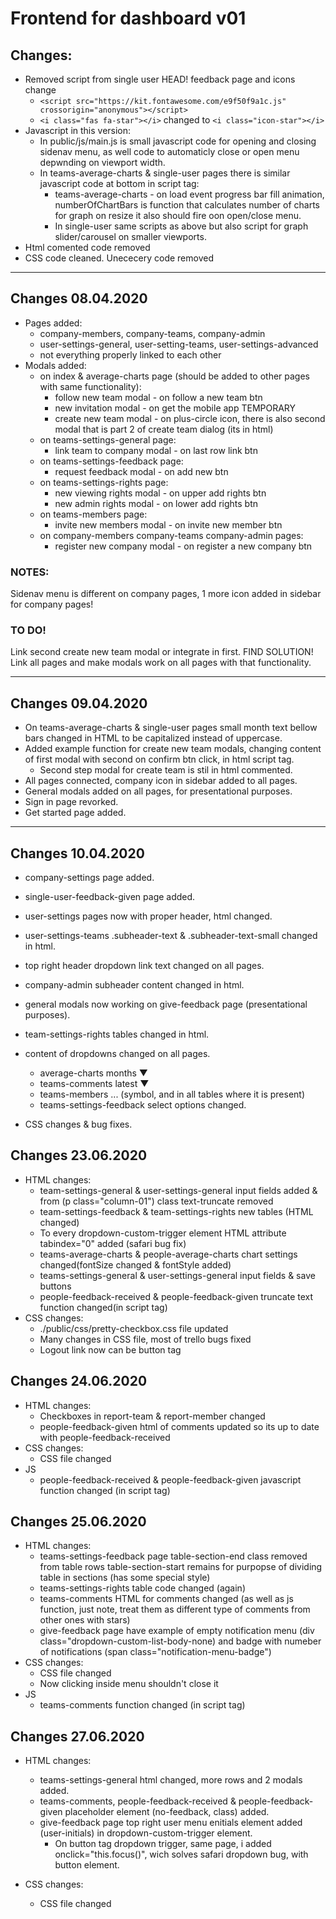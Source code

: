 # Frontend for dashboard v01
## Changes:
- Removed script from single user HEAD! feedback page and icons change
    * ```<script src="https://kit.fontawesome.com/e9f50f9a1c.js" crossorigin="anonymous"></script>```
    * ```<i class="fas fa-star"></i>``` changed to ```<i class="icon-star"></i>```
- Javascript in this version:
    * In public/js/main.js is small javascript code for opening and closing sidenav menu, as well code to automaticly close or open menu depwnding on viewport width.
    * In teams-average-charts & single-user pages there is similar javascript code at bottom in script tag:
        * teams-average-charts - on load event progress bar fill animation, numberOfChartBars is function that calculates number of charts for graph on resize it also should fire oon open/close menu.
        * In single-user same scripts as above but also script for graph slider/carousel on smaller viewports.
- Html comented code removed
- CSS code cleaned. Unececery code removed
***
## Changes 08.04.2020
- Pages added:
    * company-members, company-teams, company-admin
    * user-settings-general, user-setting-teams, user-settings-advanced
    * not everything properly linked to each other
- Modals added:
    * on index & average-charts page (should be added to other pages with same functionality):
        * follow new team modal - on follow a new team btn
        * new invitation modal - on get the mobile app TEMPORARY
        * create new team modal - on plus-circle icon, there is also second modal that is part 2 of create team dialog (its in html)
    * on teams-settings-general page:
        * link team to company modal - on last row link btn
    * on teams-settings-feedback page:
        * request feedback modal - on add new btn
    * on teams-settings-rights page:
        * new viewing rights modal - on upper add rights btn
        * new admin rights modal - on lower add rights btn
    * on teams-members page:
        * invite new members modal - on invite new member btn
    * on company-members company-teams company-admin pages:
        * register new company modal - on register a new company btn

### NOTES:
Sidenav menu is different on company pages, 1 more icon added in sidebar for company pages!
### TO DO! 
Link second create new team modal or integrate in first. FIND SOLUTION!
Link all pages and make modals work on all pages with that functionality.
 
***
## Changes 09.04.2020
- On teams-average-charts & single-user pages small month text bellow bars changed in HTML to be capitalized instead of uppercase.
- Added example function for create new team modals, changing content of first modal with second on confirm btn click, in html script tag.
    * Second step modal for create team is stil in html commented.
- All pages connected, company icon in sidebar added to all pages.
- General modals added on all pages, for presentational purposes.
- Sign in page revorked.
- Get started page added.
***
## Changes 10.04.2020
- company-settings page added.
- single-user-feedback-given page added.
- user-settings pages now with proper header, html changed.
- user-settings-teams .subheader-text & .subheader-text-small changed in html.
- top right header dropdown link text changed on all pages.
- company-admin subheader content changed in html.
- general modals now working on give-feedback page (presentational purposes).
- team-settings-rights tables changed in html.

- content of dropdowns changed on all pages.
    * average-charts months ▼
    * teams-comments latest ▼
    * teams-members ... (symbol, and in all tables where it is present)
    * teams-settings-feedback select options changed.
- CSS changes & bug fixes.
## Changes 23.06.2020
- HTML changes:
    * team-settings-general & user-settings-general input fields added & from (p class="column-01") class text-truncate removed
    * team-settings-feedback & team-settings-rights new tables (HTML changed)
    * To every dropdown-custom-trigger element HTML attribute tabindex="0" added (safari bug fix)
    * teams-average-charts & people-average-charts chart settings changed(fontSize changed & fontStyle added)
    * teams-settings-general & user-settings-general input fields & save buttons
    * people-feedback-received & people-feedback-given truncate text function changed(in script tag)
- CSS changes:
    * ./public/css/pretty-checkbox.css file updated
    * Many changes in CSS file, most of trello bugs fixed
    * Logout link now can be button tag
## Changes 24.06.2020
- HTML changes:
    * Checkboxes in report-team & report-member changed
    * people-feedback-given html of comments updated so its up to date with people-feedback-received
- CSS changes:
    * CSS file changed
- JS
    * people-feedback-received & people-feedback-given javascript function changed (in script tag)
## Changes 25.06.2020
- HTML changes:
    * teams-settings-feedback page table-section-end class removed from table rows table-section-start remains for purpopse of dividing table in sections (has some special style) 
    * teams-settings-rights table code changed (again)
    * teams-comments HTML for comments changed (as well as js function, just note, treat them as different type of comments from other ones with stars)
    * give-feedback page have example of empty notification menu (div class="dropdown-custom-list-body-none) and badge with numeber of notifications (span class="notification-menu-badge")
- CSS changes:
    * CSS file changed
    * Now clicking inside menu shouldn't close it
- JS
    * teams-comments function changed (in script tag)
## Changes 27.06.2020
- HTML changes:
    * teams-settings-general html changed, more rows and 2 modals added.
    * teams-comments, people-feedback-received & people-feedback-given placeholder element (no-feedback, class) added.
    * give-feedback page top right user menu enitials element added (user-initials) in dropdown-custom-trigger element.
        - On button tag dropdown trigger, same page, i added onclick="this.focus()", wich solves safari dropdown bug, with button element.
  
- CSS changes:
    * CSS file changed

    


